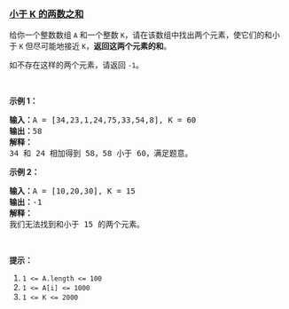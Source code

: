 ### [小于 K 的两数之和](https://leetcode-cn.com/problems/two-sum-less-than-k)

<p>给你一个整数数组&nbsp;<code>A</code> 和一个整数&nbsp;<code>K</code>，请在该数组中找出两个元素，使它们的和小于&nbsp;<code>K</code>&nbsp;但尽可能地接近 <code>K</code>，<strong>返回这两个元素的和</strong>。</p>

<p>如不存在这样的两个元素，请返回 <code>-1</code>。</p>

<p>&nbsp;</p>

<p><strong>示例 1：</strong></p>

<pre><strong>输入：</strong>A = [34,23,1,24,75,33,54,8], K = 60
<strong>输出：</strong>58
<strong>解释：</strong>
34 和 24 相加得到 58，58 小于 60，满足题意。
</pre>

<p><strong>示例&nbsp;2：</strong></p>

<pre><strong>输入：</strong>A = [10,20,30], K = 15
<strong>输出：</strong>-1
<strong>解释：</strong>
我们无法找到和小于 15 的两个元素。</pre>

<p>&nbsp;</p>

<p><strong>提示：</strong></p>

<ol>
	<li><code>1 &lt;= A.length &lt;= 100</code></li>
	<li><code>1 &lt;= A[i] &lt;= 1000</code></li>
	<li><code>1 &lt;= K &lt;= 2000</code></li>
</ol>
